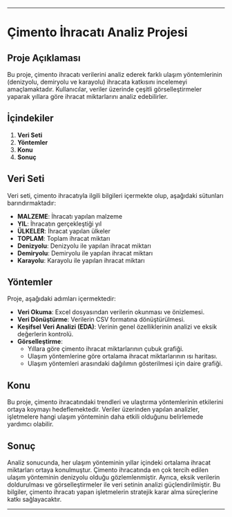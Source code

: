 
---

# Çimento İhracatı Analiz Projesi

## Proje Açıklaması
Bu proje, çimento ihracatı verilerini analiz ederek farklı ulaşım yöntemlerinin (denizyolu, demiryolu ve karayolu) ihracata katkısını incelemeyi amaçlamaktadır. Kullanıcılar, veriler üzerinde çeşitli görselleştirmeler yaparak yıllara göre ihracat miktarlarını analiz edebilirler.

## İçindekiler
1. **Veri Seti**  
2. **Yöntemler**  
3. **Konu**  
4. **Sonuç**  

## Veri Seti
Veri seti, çimento ihracatıyla ilgili bilgileri içermekte olup, aşağıdaki sütunları barındırmaktadır:
- **MALZEME**: İhracatı yapılan malzeme
- **YIL**: İhracatın gerçekleştiği yıl
- **ÜLKELER**: İhracat yapılan ülkeler
- **TOPLAM**: Toplam ihracat miktarı
- **Denizyolu**: Denizyolu ile yapılan ihracat miktarı
- **Demiryolu**: Demiryolu ile yapılan ihracat miktarı
- **Karayolu**: Karayolu ile yapılan ihracat miktarı

## Yöntemler
Proje, aşağıdaki adımları içermektedir:
- **Veri Okuma**: Excel dosyasından verilerin okunması ve önizlemesi.
- **Veri Dönüştürme**: Verilerin CSV formatına dönüştürülmesi.
- **Keşifsel Veri Analizi (EDA)**: Verinin genel özelliklerinin analizi ve eksik değerlerin kontrolü.
- **Görselleştirme**: 
  - Yıllara göre çimento ihracat miktarlarının çubuk grafiği.
  - Ulaşım yöntemlerine göre ortalama ihracat miktarlarının ısı haritası.
  - Ulaşım yöntemleri arasındaki dağılımın gösterilmesi için daire grafiği.

## Konu
Bu proje, çimento ihracatındaki trendleri ve ulaştırma yöntemlerinin etkilerini ortaya koymayı hedeflemektedir. Veriler üzerinden yapılan analizler, işletmelere hangi ulaşım yönteminin daha etkili olduğunu belirlemede yardımcı olabilir.

## Sonuç
Analiz sonucunda, her ulaşım yönteminin yıllar içindeki ortalama ihracat miktarları ortaya konulmuştur. Çimento ihracatında en çok tercih edilen ulaşım yönteminin denizyolu olduğu gözlemlenmiştir. Ayrıca, eksik verilerin doldurulması ve görselleştirmeler ile veri setinin analizi güçlendirilmiştir. Bu bilgiler, çimento ihracatı yapan işletmelerin stratejik karar alma süreçlerine katkı sağlayacaktır.

---

